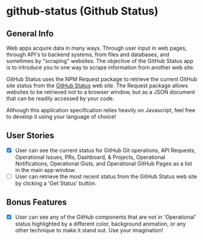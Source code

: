 # github-status (Github Status)

## General Info

Web apps acquire data in many ways. Through user input in web pages, through API's to backend systems, from files and databases, and sometimes by "scraping" websites. The objective of the GitHub Status app is to introduce you to one way to scrape information from another web site.

GitHub Status uses the NPM Request package to retrieve the current GitHub site status from the [GitHub Status](https://www.githubstatus.com/) web site. The Request package allows websites to be retrieved not to a browser window, but as a JSON document that can be readily accessed by your code.

Although this application specification relies heavily on Javascript, feel free to develop it using your language of choice!

## User Stories

* [X] User can see the current status for GitHub Git operations, API Requests, Operational Issues, PRs, Dashboard, & Projects, Operational Notifications, Operational Gists, and Operational GitHub Pages as a list in the main app window.
* [ ] User can retrieve the most recent status from the GitHub Status web site by clicking a 'Get Status' button.

## Bonus Features

* [X] User can see any of the GitHub components that are not in 'Operational' status highlighted by a different color, background animation, or any other technique to make it stand out. Use your imagination!